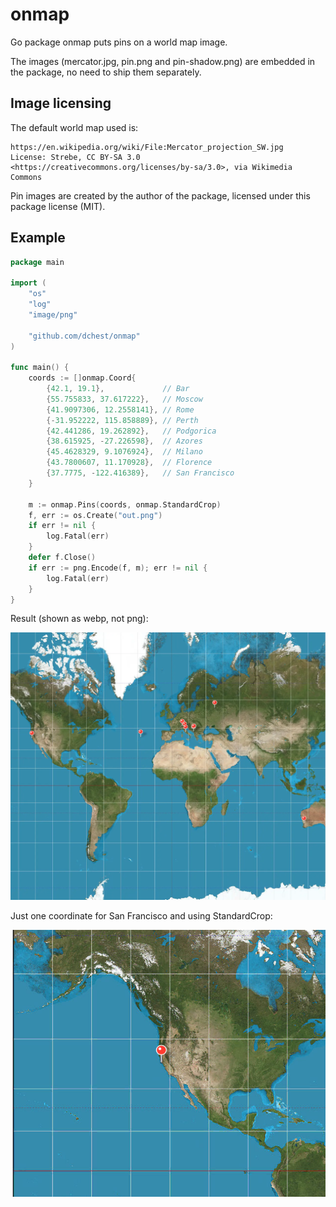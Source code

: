 onmap
=====

Go package onmap puts pins on a world map image.

The images (mercator.jpg, pin.png and pin-shadow.png) are embedded in the package,
no need to ship them separately.

Image licensing
---------------

The default world map used is:

```
https://en.wikipedia.org/wiki/File:Mercator_projection_SW.jpg
License: Strebe, CC BY-SA 3.0 <https://creativecommons.org/licenses/by-sa/3.0>, via Wikimedia Commons
```

Pin images are created by the author of the package, licensed under this package license (MIT).


Example
-------

```go
package main

import (
    "os"
    "log"
    "image/png"

    "github.com/dchest/onmap"
)

func main() {
	coords := []onmap.Coord{
		{42.1, 19.1},             // Bar
		{55.755833, 37.617222},   // Moscow
		{41.9097306, 12.2558141}, // Rome
		{-31.952222, 115.858889}, // Perth
		{42.441286, 19.262892},   // Podgorica
		{38.615925, -27.226598},  // Azores
		{45.4628329, 9.1076924},  // Milano
		{43.7800607, 11.170928},  // Florence
		{37.7775, -122.416389},   // San Francisco
	}

	m := onmap.Pins(coords, onmap.StandardCrop)
	f, err := os.Create("out.png")
	if err != nil {
		log.Fatal(err)
	}
	defer f.Close()
	if err := png.Encode(f, m); err != nil {
		log.Fatal(err)
	}
}
```

Result (shown as webp, not png):

![World map with pins, cropped](example-1.webp)

Just one coordinate for San Francisco and using StandardCrop:

![World map with pins, cropped](example-2.webp)
